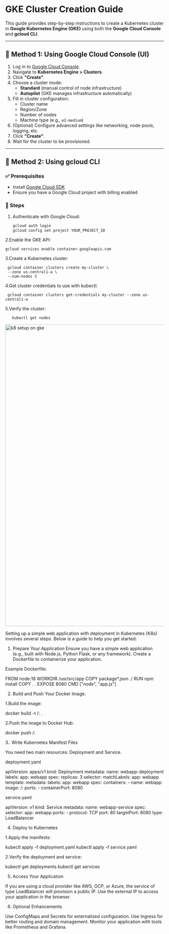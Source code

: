 
# GKE Cluster Creation Guide

This guide provides step-by-step instructions to create a Kubernetes cluster in **Google Kubernetes Engine (GKE)** using both the **Google Cloud Console** and **gcloud CLI**.

---

## 🚀 Method 1: Using Google Cloud Console (UI)

1. Log in to [Google Cloud Console](https://console.cloud.google.com/).
2. Navigate to **Kubernetes Engine > Clusters**.
3. Click **"Create"**.
4. Choose a cluster mode:
   - **Standard** (manual control of node infrastructure)
   - **Autopilot** (GKE manages infrastructure automatically)
5. Fill in cluster configuration:
   - Cluster name
   - Region/Zone
   - Number of nodes
   - Machine type (e.g., `e2-medium`)
6. (Optional) Configure advanced settings like networking, node pools, logging, etc.
7. Click **"Create"**.
8. Wait for the cluster to be provisioned.

---

## 🧩 Method 2: Using gcloud CLI

### ✅ Prerequisites
- Install [Google Cloud SDK](https://cloud.google.com/sdk/docs/install)
- Ensure you have a Google Cloud project with billing enabled

### 🔧 Steps

1. Authenticate with Google Cloud:

   ```bash
   gcloud auth login
   gcloud config set project YOUR_PROJECT_ID

2.Enable the GKE API:

    gcloud services enable container.googleapis.com

3.Create a Kubernetes cluster:

     gcloud container clusters create my-cluster \
     --zone us-central1-a \
     --num-nodes 3

4.Get cluster credentials to use with kubectl:

     gcloud container clusters get-credentials my-cluster --zone us-central1-a

5.Verify the cluster:

       kubectl get nodes



<img width="960" alt="k8 setup on gke" src="https://github.com/user-attachments/assets/3f994f06-fc2f-4067-a22a-56de89a86337" />

Setting up a simple web application with deployment in Kubernetes (K8s) involves several steps.
Below is a guide to help you get started:

1. Prepare Your Application
Ensure you have a simple web application (e.g., built with Node.js, Python Flask, or any framework).
Create a Dockerfile to containerize your application.

Example Dockerfile:

FROM node:18
WORKDIR /usr/src/app
COPY package*.json ./
RUN npm install
COPY . .
EXPOSE 8080
CMD ["node", "app.js"]

2. Build and Push Your Docker Image.

1.Build the image:

docker build -t <your-dockerhub-username>/<image-name>:<tag> .

2.Push the image to Docker Hub:

docker push <your-dockerhub-username>/<image-name>:<tag>

3.. Write Kubernetes Manifest Files

You need two main resources: Deployment and Service.

deployment.yaml

apiVersion: apps/v1
kind: Deployment
metadata:
  name: webapp-deployment
  labels:
    app: webapp
spec:
  replicas: 3
  selector:
    matchLabels:
      app: webapp
  template:
    metadata:
      labels:
        app: webapp
    spec:
      containers:
      - name: webapp
        image: <your-dockerhub-username>/<image-name>:<tag>
        ports:
        - containerPort: 8080
		
service.yaml

apiVersion: v1
kind: Service
metadata:
  name: webapp-service
spec:
  selector:
    app: webapp
  ports:
    - protocol: TCP
      port: 80
      targetPort: 8080
  type: LoadBalancer
  
 
 4. Deploy to Kubernetes
 
 1.Apply the manifests:
 
 kubectl apply -f deployment.yaml
kubectl apply -f service.yaml

2.Verify the deployment and service:

kubectl get deployments
kubectl get services

5. Access Your Application

If you are using a cloud provider like AWS, GCP, or Azure, the service of type LoadBalancer will provision a public IP.
Use the external IP to access your application in the browser.

6. Optional Enhancements

Use ConfigMaps and Secrets for externalized configuration.
Use Ingress for better routing and domain management.
Monitor your application with tools like Prometheus and Grafana.


